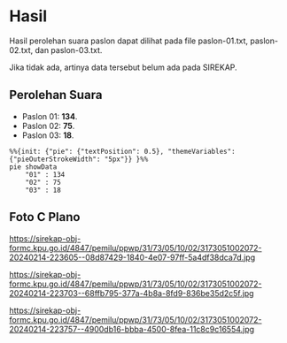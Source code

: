 # Hasil

Hasil perolehan suara paslon dapat dilihat pada file paslon-01.txt, paslon-02.txt, dan paslon-03.txt.

Jika tidak ada, artinya data tersebut belum ada pada SIREKAP.

## Perolehan Suara

 * Paslon 01: **134**.
 * Paslon 02: **75**.
 * Paslon 03: **18**.

```mermaid
%%{init: {"pie": {"textPosition": 0.5}, "themeVariables": {"pieOuterStrokeWidth": "5px"}} }%%
pie showData
    "01" : 134
    "02" : 75
    "03" : 18
```
## Foto C Plano

https://sirekap-obj-formc.kpu.go.id/4847/pemilu/ppwp/31/73/05/10/02/3173051002072-20240214-223605--08d87429-1840-4e07-97ff-5a4df38dca7d.jpg

https://sirekap-obj-formc.kpu.go.id/4847/pemilu/ppwp/31/73/05/10/02/3173051002072-20240214-223703--68ffb795-377a-4b8a-8fd9-836be35d2c5f.jpg

https://sirekap-obj-formc.kpu.go.id/4847/pemilu/ppwp/31/73/05/10/02/3173051002072-20240214-223757--4900db16-bbba-4500-8fea-11c8c9c16554.jpg
